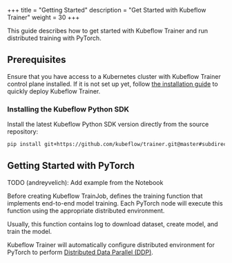 +++
title = "Getting Started"
description = "Get Started with Kubeflow Trainer"
weight = 30
+++

This guide describes how to get started with Kubeflow Trainer and run distributed training
with PyTorch.

## Prerequisites

Ensure that you have access to a Kubernetes cluster with Kubeflow Trainer
control plane installed. If it is not set up yet, follow
[the installation guide](/docs/components/trainer/operator-guides/installation) to quickly deploy
Kubeflow Trainer.

### Installing the Kubeflow Python SDK

Install the latest Kubeflow Python SDK version directly from the source repository:

```bash
pip install git+https://github.com/kubeflow/trainer.git@master#subdirectory=sdk
```

## Getting Started with PyTorch

TODO (andreyvelich): Add example from the Notebook

Before creating Kubeflow TrainJob, defines the training function that implements end-to-end model
training. Each PyTorch node will execute this function using the appropriate distributed environment.

Usually, this function contains log to download dataset, create model, and train the model.

Kubeflow Trainer will automatically configure distributed environment for PyTorch to perform
[Distributed Data Parallel (DDP)](https://pytorch.org/tutorials/intermediate/ddp_tutorial.html).

```python


```

